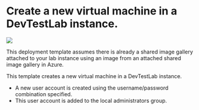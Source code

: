 # Create a new virtual machine in a DevTestLab instance.

<a href="https://portal.azure.com/#create/Microsoft.Template/uri/https%3A%2F%2Fraw.githubusercontent.com%2Fazure%2Fazure-devtestlab%2Fmaster%2Fsamples%2FDevTestLabs%2FQuickStartTemplates%2F101-dtl-create-vm-username-pwd-sharedimage%2Fazuredeploy.json" target="_blank">
    <img src="http://azuredeploy.net/deploybutton.png"/>
</a>

This deployment template assumes there is already a shared image gallery attached to your lab instance using an image from an attached shared image gallery in Azure.

This template creates a new virtual machine in a DevTestLab instance.
- A new user account is created using the username/password combination specified. 
- This user account is added to the local administrators group.
